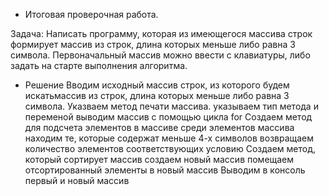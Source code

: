 * Итоговая проверочная работа.

Задача: Написать программу, которая из имеющегося массива строк формирует массив из строк, длина которых меньше либо равна 3 символа. Первоначальный массив можно ввести с клавиатуры, либо задать на старте выполнения алгоритма.
* Решение
Вводим исходный массив строк, из которого будем искатьмассив из строк, длина которых меньше либо равна 3 символа.
Указваем метод печати массива.
указываем тип метода и переменой
выводим массив с помощью цикла for
Создаем метод для подсчета элементов в массиве
среди элементов массива находим те, которые содержат меньше 4-х символов
возвращаем количество элементов соответствующих условию
Создаем метод, который сортирует массив
создаем новый массив
помещаем отсортированный элементы в новый массив
Выводим в консоль первый и новый массив